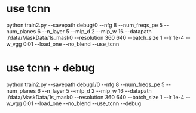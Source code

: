 # use tcnn

python train2.py --savepath debug/0 --nfg 8 --num_freqs_pe 5 --num_planes 6 --n_layer 5 --mlp_d 2 --mlp_w 16 --datapath ./data/MaskData/1s_mask0 --resolution 360 640 --batch_size 1 --lr 1e-4 --w_vgg 0.01 --load_one --no_blend --use_tcnn

# use tcnn + debug

python train2.py --savepath debug1/0 --nfg 8 --num_freqs_pe 5 --num_planes 6 --n_layer 5 --mlp_d 2 --mlp_w 16 --datapath ./data/MaskData/1s_mask0 --resolution 360 640 --batch_size 1 --lr 1e-4 --w_vgg 0.01 --load_one --no_blend --use_tcnn --debug